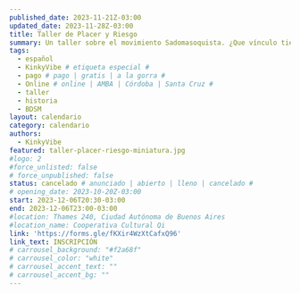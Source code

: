 ```yaml
---
published_date: 2023-11-21Z-03:00
updated_date: 2023-11-28Z-03:00
title: Taller de Placer y Riesgo
summary: Un taller sobre el movimiento Sadomasoquista. ¿Que vínculo tiene el placer y el riesgo? Nos adentramos en la historia de las culturas eróticas sadomasoquistas para recuperar su legado y pensar otras formas de deseo y comunidad posibles.
tags:
  - español
  - KinkyVibe # etiqueta especial #
  - pago # pago | gratis | a la gorra #
  - Online # online | AMBA | Córdoba | Santa Cruz #
  - taller
  - historia
  - BDSM
layout: calendario
category: calendario
authors:
  - KinkyVibe
featured: taller-placer-riesgo-miniatura.jpg
#logo: 2
#force_unlisted: false
# force_unpublished: false
status: cancelado # anunciado | abierto | lleno | cancelado #
# opening_date: 2023-10-20Z-03:00
start: 2023-12-06T20:30-03:00
end: 2023-12-06T23:00-03:00
#location: Thames 240, Ciudad Autónoma de Buenos Aires
#location_name: Cooperativa Cultural Qi
link: 'https://forms.gle/fKXir4WzXtCafxQ96'
link_text: INSCRIPCIÓN
# carrousel_background: "#f2a68f"
# carrousel_color: "white"
# carrousel_accent_text: ""
# carrousel_accent_bg: ""
---
```

